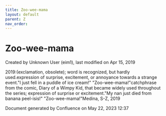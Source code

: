 ```yaml
---
title: Zoo-wee-mama
layout: default
parent: Z
nav_order:
---
```


# Zoo-wee-mama

Created by  Unknown User (eim1), last modified on Apr 15, 2019

2019:(exclamation, obsolete); word is recognized, but hardly used.expression of surprise, excitement, or annoyance towards a strange event.&quot;I just fell in a puddle of ice cream!&quot; &quot;Zoo-wee-mama!&quot;catchphrase from the comic, Diary of a Wimpy Kid, that became widely used throughout the series; expression of surprise or excitement.&quot;My nan just died from banana peel-isis!&quot; &quot;Zoo-wee-mama!&quot;Medina, S-Z, 2019

Document generated by Confluence on May 22, 2023 12:37


